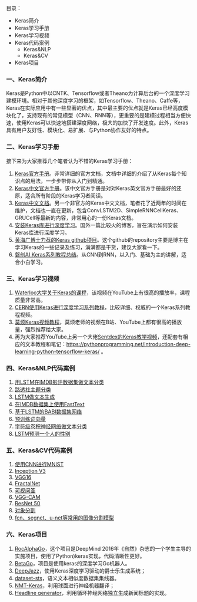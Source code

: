 目录：
- Keras简介
- Keras学习手册
- Keras学习视频
- Keras代码案例
    - Keras&NLP
    - Keras&CV
- Keras项目

### 一、Keras简介

Keras是Python中以CNTK、Tensorflow或者Theano为计算后台的一个深度学习建模环境。相对于其他深度学习的框架，如Tensorflow、Theano、Caffe等，Keras在实际应用中有一些显著的优点，其中最主要的优点就是Keras已经高度模块化了，支持现有的常见模型（CNN、RNN等），更重要的是建模过程相当方便快速，使用Keras可以快速地搭建深度网络，极大的加快了开发速度。此外，Keras具有用户友好性、模块化、易扩展、与Python协作友好的特点。

### 二、Keras学习手册

接下来为大家推荐几个笔者认为不错的Keras学习手册：

1. [Keras官方手册](https://keras.io/)。非常详细的官方文档，文档中详细的介绍了从Keras每个知识点的用法，一步步带你从入门到精通。
2. [Keras中文官方手册](https://keras.io/zh/)。该中文官方手册是对对Keras英文官方手册最好的还原，适合所有阶段的Keras学习者阅读。
3. [Keras中文文档](https://keras-cn.readthedocs.io/en/latest/)。另一个非官方的Keras中文文档，笔者花了近两年的时间在维护，文档也一直在更新，包含ConvLSTM2D、SimpleRNNCellKeras、GRUCell等最新的内容，非常用心的一份Keras文档。
4. [安装Keras库进行深度学习](http://www.pyimagesearch.com/2016/07/18/installing-keras-for-deep-learning/)。国外一篇比较火的博客，旨在演示如何安装Keras库进行深度学习。
5. [黄海广博士力荐的Keras github项目](https://github.com/erhwenkuo/deep-learning-with-keras-notebooks)。这个github的repository主要是博主在学习Keras的一些记录及练习，满满都是干货，建议大家看一下。
6. [磐创AI Keras系列教程总结](http://www.tensorflownews.com/series/keras-tutorial/)。从CNN到RNN，以入门、基础为主的讲解，适合小白学习。

### 三、Keras学习视频

1. [Waterloo大学关于Keras的课程](https://www.youtube.com/watch?v=Tp3SaRbql4k)，该视频在YouTube上有很高的播放率，课程质量非常高。
2. [CERN使用Keras进行深度学习系列教程](http://cds.cern.ch/record/2157570?ln=en)，比较详细、权威的一个Keras系列教程视频。
3. [莫烦Keras视频教程](https://www.bilibili.com/video/av16910214/)，莫烦老师的视频在B站、YouTube上都有很高的播放量，强烈推荐给大家。
4. 再为大家推荐YouTube上另一个大佬[Sentdex的Keras教学视频](https://www.youtube.com/watch?v=wQ8BIBpya2k)，还配套有相应的文本教程和笔记：https://pythonprogramming.net/introduction-deep-learning-python-tensorflow-keras/ 。

### 四、Keras&NLP代码案例

1. [用LSTM在IMDB影评数据集做文本分类](https://github.com/fchollet/keras/blob/master/examples/imdb_lstm.py)
2. [路透社主题分类](https://github.com/fchollet/keras/blob/master/examples/reuters_mlp.py)
3. [LSTM做文本生成](https://github.com/fchollet/keras/blob/master/examples/lstm_text_generation.py)
4. [在IMDB数据集上使用FastText](https://github.com/fchollet/keras/blob/master/examples/imdb_fasttext.py)
5. [基于LSTM的BABI数据集网络](https://github.com/keras-team/keras/blob/master/examples/reuters_mlp.py)
6. [预训练词向量](https://github.com/keras-team/keras/blob/master/examples/pretrained_word_embeddings.py)
7. [字符级卷积神经网络做文本分类](https://github.com/johnb30/py_crepe)
8. [LSTM预测一个人的性别](https://github.com/divamgupta/lstm-gender-predictor)

### 五、Keras&CV代码案例

1. [使用CNN进行MNIST](https://github.com/fchollet/keras/blob/master/examples/mnist_cnn.py)
2. [Inception V3](https://github.com/fchollet/keras/blob/master/examples/inception_v3.py)
3. [VGG16](https://gist.github.com/baraldilorenzo/07d7802847aaad0a35d3	)
4. [FractalNet](https://github.com/snf/keras-fractalnet)
5. [可视问答](https://github.com/avisingh599/visual-qa)
6. [VGG-CAM](https://github.com/tdeboissiere/VGG16CAM-keras)
7. [ResNet 50](https://github.com/keras-team/keras/pull/3266/files)
8. [对象分割](https://github.com/abbypa/NNProject_DeepMask)
9. [fcn、segnet、u-net等常用的图像分割模型](https://github.com/divamgupta/image-segmentation-keras)

### 六、Keras项目
1. [RocAlphaGo](https://github.com/Rochester-NRT/RocAlphaG)，这个项目是DeepMind 2016年《自然》杂志的一个学生主导的实施项目，使用了Python)keras实现，代码清晰性更好。
2. [BetaGo](https://github.com/maxpumperla/betago)，项目是使用keras的深度学习Go机器人。
3. [DeepJazz](https://github.com/jisungk/deepjazz)，使用Keras深度学习驱动的爵士乐生成系统；
4. [dataset-sts](https://github.com/brmson/dataset-sts)，语义文本相似度数据集集线器。
5. [NMT-Keras](https://github.com/lvapeab/nmt-keras)，利用球面进行神经机器翻译；
6. [Headline generator](https://github.com/udibr/headlines)，利用循环神经网络独立生成新闻标题的实现。


